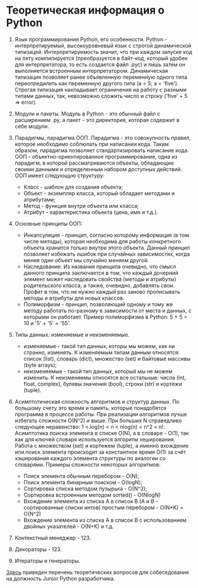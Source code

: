 # Теоретическая информация о Python
1. Язык программирования Python, его особенности. 
Python - интерпретируемый, высокоуровневый язык с строгой динамической типизацей. 
Интерпретируемость значит, что при каждом запуске код на лету компилируется (преобразуется в байт-код, который удобен для интерпретатора, то есть создается файл .pyc) и лишь затем он выполняется встроенным интерпретатором. 
Динамическая типизация позволяет ранее объявленную переменную одного типа переопредилить как переменную другого типа (a = 5; a = 'five').
Строгая типизация накладывает ограничения на работу с разными типами данных, так, невозможно сложить число и строку ('five' + 5 => error).

1. Модули и пакеты. Модуль в Python - это обычный файл с расширением .py, а пакет - это директория, которая содержит в себе модули.

1. Парадигмы, парадигма ООП. Парадигма - это совокупность правил, которое необходимо соблюлать при написании кода. 
Таким образом, парадигма позволяет стандартизировать написание кода.
ООП - объектно-ориентированное программирование, одна из парадигм, в которой рассматриваются объекты, обладающие своими данными и определенным набором доступных действий.
ООП имеет следующую структуру: 
	- Класс - шаблон для создания объекта; 
	- Объект - экземпляр класса, который обладает методами и атрибутами; 
	- Метод - функция внутри объекта или класса; 
	- Атрибут - характеристика объекта (цена, имя и т.д.).
1. Основные принципы ООП:
	- Инкапсуляция - принцип, согласно которому информация (в том числе методы), которая необходима для работы конкретного объекта хранится 
	только внутри этого объекта. Данный принцип позволяет избежать ошибок при случайных зависимостях, когда меняя один объект мы случайно меняем другой.
	- Наследование. Из названия принципа очевидно, что смысл данного принципа заключается в том, что каждый дочерний элемент может наследовать
	свойства (методы и атрибуты) родительского класса, а также, очевидно, добавлять свои. Профит в том, что не нужно каждый раз заново прописывать 
	методы и атрибуты для новых классов.
	- Полиморфизм - принцип, позволяющий одному и тому же методу работать по-разному в зависимости от места и данных, с которыми он работает. 
	Пример полиморфизма в Python: 5 + 5 = 10 и '5' + '5' = '55'.
	
1. Типы данных: изменяемые и неизменяемые.
	- изменяемые - такой тип данных, которы мы можем, как ни странно, изменять. К изменяемым типам данным относятся: 
	список (list), словарь (dict), множество (set) и байтовые массивы (byte arrays);
	- неизменяемые - такой тип данных, который мы не можем изменить. К неизменяемы относятся все остальные: 
	числа (int, float, complex), булевы значения (bool), строки (str) и кортежи (tuple).
	
1. Асимптотическая сложность алгоритмов и структур данных. По большому счету это время и память, которые понадобятся программа в процессе работы.
При реализации алгоритмов лучше избегать сложности O(N^2) и выше. При больших N справедливо следующее неравенство: 1 < log(n) < n < nlog(n) < n^2 < n!. 
Асимптотика поиска элемента в списке O(N), а в словаре - O(1), так как для ключей словаря используется алгоритм хеширования.
Работа с множеством (set) и кортежем (tuple), а именно вхождение или поиск элемента происходит за  константное время O(1) 
за счёт хэширования каждого элемента структуры по аналогии со словарями.
Примеры сложности некоторых алгоритмов:
	- Поиск элемента обычным перебором - O(N);
	- Поиск элемента бинарным поиском - O(logN);
	- Сортировка списка методом пузырька - O(N^2);
	- Сортировка встроенным методом sorted() - O(NlogN)
	- Вхождение элемента из списка A в список B (A и B - сортированные списки интов) простым перебором - O(N*K) = O(N^2)
	- Вхождение элемента из списка A в список B с использованием двойных указателей - O(N+K) и т.д.
	
1. Контекстный менеджер - 123.

1. Декораторы - 123. 

1. Итераторы и генераторы.
	
	
[Здесь](https://github.com/markdrrr/interview_questions_python_junior) приведен перечень теоретических вопросов для собеседования на должность Junior Python разработчика. 
